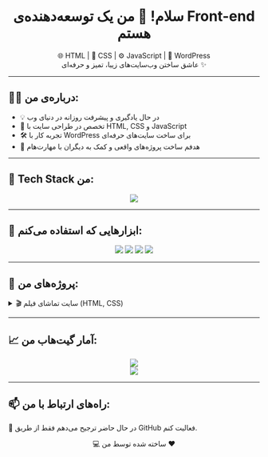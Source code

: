 <h1 align="center">سلام! 👋 من یک توسعه‌دهنده‌ی Front-end هستم</h1>

<p align="center">
  🌐 HTML | 🎨 CSS | ⚙️ JavaScript | 🧩 WordPress<br>
  عاشق ساختن وب‌سایت‌های زیبا، تمیز و حرفه‌ای ✨
</p>

---

## 👨‍💻 درباره‌ی من:

- 💡 در حال یادگیری و پیشرفت روزانه در دنیای وب  
- 🔧 تخصص در طراحی سایت با HTML, CSS و JavaScript  
- 🛠️ تجربه کار با WordPress برای ساخت سایت‌های حرفه‌ای  
- 🎯 هدفم ساخت پروژه‌های واقعی و کمک به دیگران با مهارت‌هام  

---

## 🧰 Tech Stack من:

<p align="center">
  <img src="https://skillicons.dev/icons?i=html,css,js,wordpress,tailwind,bootstrap,react,vscode,github,git" />
</p>

---

## 🔧 ابزارهایی که استفاده می‌کنم:

<p align="center">
  <img src="https://img.shields.io/badge/Editor-VSCode-blue?logo=visualstudiocode&style=for-the-badge" />
  <img src="https://img.shields.io/badge/Design-Figma-red?logo=figma&style=for-the-badge" />
  <img src="https://img.shields.io/badge/Control-Git-orange?logo=git&style=for-the-badge" />
  <img src="https://img.shields.io/badge/Hosting-GitHubPages-darkgreen?logo=githubpages&style=for-the-badge" />
</p>

---

## 📂 پروژه‌های من:

<details>
<summary>🎬 سایت تماشای فیلم (HTML, CSS)</summary>
<ul>
  <li><a href="#">🔗 لینک پروژه</a></li>
  <li><a href="#">📦 سورس کد در گیت‌هاب</a></li>
</ul>
</details>

---

## 📈 آمار گیت‌هاب من:

<p align="center">
  <img src="https://github-readme-stats.vercel.app/api?username=sepehr175&show_icons=true&theme=radical" /><br>
  <img src="https://github-readme-stats.vercel.app/api/top-langs/?username=sepehr175&layout=compact&theme=radical" />
</p>

---

## 📫 راه‌های ارتباط با من:

<p>
  💬 در حال حاضر ترجیح می‌دهم فقط از طریق GitHub فعالیت کنم.
</p>

<p align="center">
  💻 ساخته شده توسط من ❤️
</p>
